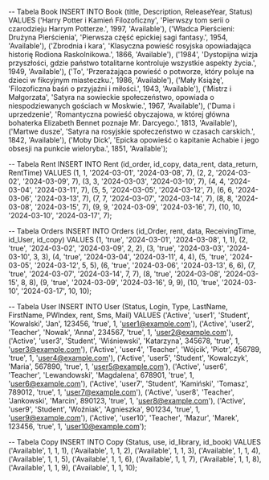 -- Tabela Book
INSERT INTO Book (title, Description, ReleaseYear, Status) VALUES 
('Harry Potter i Kamień Filozoficzny', 'Pierwszy tom serii o czarodzieju Harrym Potterze.', 1997, 'Available'),
('Władca Pierścieni: Drużyna Pierścienia', 'Pierwsza część epickiej sagi fantasy.', 1954, 'Available'),
('Zbrodnia i kara', 'Klasyczna powieść rosyjska opowiadająca historię Rodiona Raskolnikowa.', 1866, 'Available'),
('1984', 'Dystopijna wizja przyszłości, gdzie państwo totalitarne kontroluje wszystkie aspekty życia.', 1949, 'Available'),
('To', 'Przerażająca powieść o potworze, który poluje na dzieci w fikcyjnym miasteczku.', 1986, 'Available'),
('Mały Książę', 'Filozoficzna baśń o przyjaźni i miłości.', 1943, 'Available'),
('Mistrz i Małgorzata', 'Satyra na sowieckie społeczeństwo, opowiada o niespodziewanych gościach w Moskwie.', 1967, 'Available'),
('Duma i uprzedzenie', 'Romantyczna powieść obyczajowa, w której główna bohaterka Elizabeth Bennet poznaje Mr. Darcyego.', 1813, 'Available'),
('Martwe dusze', 'Satyra na rosyjskie społeczeństwo w czasach carskich.', 1842, 'Available'),
('Moby Dick', 'Epicka opowieść o kapitanie Achabie i jego obsesji na punkcie wieloryba.', 1851, 'Available');

-- Tabela Rent
INSERT INTO Rent (id_order, id_copy, data_rent, data_return, RentTime) VALUES 
(1, 1, '2024-03-01', '2024-03-08', 7),
(2, 2, '2024-03-02', '2024-03-09', 7),
(3, 3, '2024-03-03', '2024-03-10', 7),
(4, 4, '2024-03-04', '2024-03-11', 7),
(5, 5, '2024-03-05', '2024-03-12', 7),
(6, 6, '2024-03-06', '2024-03-13', 7),
(7, 7, '2024-03-07', '2024-03-14', 7),
(8, 8, '2024-03-08', '2024-03-15', 7),
(9, 9, '2024-03-09', '2024-03-16', 7),
(10, 10, '2024-03-10', '2024-03-17', 7);

-- Tabela Orders
INSERT INTO Orders (id_Order, rent, data, ReceivingTime, id_User, id_copy) VALUES 
(1, 'true', '2024-03-01', '2024-03-08', 1, 1),
(2, 'true', '2024-03-02', '2024-03-09', 2, 2),
(3, 'true', '2024-03-03', '2024-03-10', 3, 3),
(4, 'true', '2024-03-04', '2024-03-11', 4, 4),
(5, 'true', '2024-03-05', '2024-03-12', 5, 5),
(6, 'true', '2024-03-06', '2024-03-13', 6, 6),
(7, 'true', '2024-03-07', '2024-03-14', 7, 7),
(8, 'true', '2024-03-08', '2024-03-15', 8, 8),
(9, 'true', '2024-03-09', '2024-03-16', 9, 9),
(10, 'true', '2024-03-10', '2024-03-17', 10, 10);

-- Tabela User
INSERT INTO User (Status, Login, Type, LastName, FirstName, PWIndex, rent, Sms, Mail) VALUES 
('Active', 'user1', 'Student', 'Kowalski', 'Jan', 123456, 'true', 1, 'user1@example.com'),
('Active', 'user2', 'Teacher', 'Nowak', 'Anna', 234567, 'true', 1, 'user2@example.com'),
('Active', 'user3', 'Student', 'Wiśniewski', 'Katarzyna', 345678, 'true', 1, 'user3@example.com'),
('Active', 'user4', 'Teacher', 'Wójcik', 'Piotr', 456789, 'true', 1, 'user4@example.com'),
('Active', 'user5', 'Student', 'Kowalczyk', 'Maria', 567890, 'true', 1, 'user5@example.com'),
('Active', 'user6', 'Teacher', 'Lewandowski', 'Magdalena', 678901, 'true', 1, 'user6@example.com'),
('Active', 'user7', 'Student', 'Kamiński', 'Tomasz', 789012, 'true', 1, 'user7@example.com'),
('Active', 'user8', 'Teacher', 'Jankowski', 'Marcin', 890123, 'true', 1, 'user8@example.com'),
('Active', 'user9', 'Student', 'Woźniak', 'Agnieszka', 901234, 'true', 1, 'user9@example.com'),
('Active', 'user10', 'Teacher', 'Mazur', 'Marek', 123456, 'true', 1, 'user10@example.com');

-- Tabela Copy
INSERT INTO Copy (Status, use, id_library, id_book) VALUES 
('Available', 1, 1, 1),
('Available', 1, 1, 2),
('Available', 1, 1, 3),
('Available', 1, 1, 4),
('Available', 1, 1, 5),
('Available', 1, 1, 6),
('Available', 1, 1, 7),
('Available', 1, 1, 8),
('Available', 1, 1, 9),
('Available', 1, 1, 10);